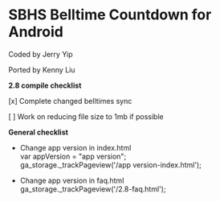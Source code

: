 SBHS Belltime Countdown for Android
==============
Coded by Jerry Yip

Ported by Kenny Liu

<b>2.8 compile checklist</b>

[x] Complete changed belltimes sync

[ ] Work on reducing file size to 1mb if possible

<b>General checklist</b>

- Change app version in index.html<br>var appVersion = "app version";<br>ga_storage._trackPageview('/app version-index.html');

- Change app version in faq.html<br>ga_storage._trackPageview('/2.8-faq.html');
